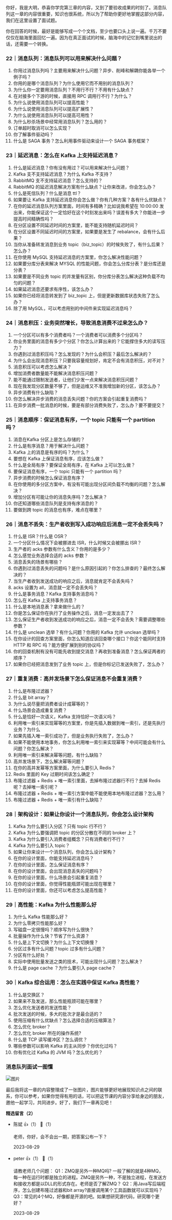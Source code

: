 你好，我是大明，恭喜你学完第三章的内容，又到了要验收成果的时刻了。消息队列这一章的内容很重要，知识也很系统，所以为了帮助你更好地掌握这部分内容，我们在这里设置了面试题。

你在回答的时候，最好是能够写成一个个文档，至少也要口头上说一遍。千万不要仅仅在脑海里面回忆一遍。因为在真正面试的时候，脑海中的记忆到嘴里说出的话，还需要一个转换。

### 22｜消息队列：消息队列可以用来解决什么问题？

01. 你用过消息队列吗？主要用来解决什么问题？异步、削峰和解耦你能各举一个例子吗？
02. 你用的是哪个消息队列？为什么使用它而不用别的消息队列？
03. 为什么你一定要用消息队列？不用行不行？不用有什么缺点？
04. 在对接多个下游的时候，直接用 RPC 调用行不行？为什么？
05. 为什么说使用消息队列可以提高性能？
06. 为什么说使用消息队列可以提高扩展性？
07. 为什么说使用消息队列可以提高可用性？
08. 为什么秒杀场景中经常用消息队列？怎么用的？
09. 订单超时取消可以怎么实现？
10. 你了解事件驱动吗？
11. 什么是 SAGA 事务？怎么利用事件驱动来设计一个 SAGA 事务框架？

### 23｜延迟消息：怎么在 Kafka 上支持延迟消息？

01. 什么是延迟消息？你有没有用过？可以用来解决什么问题？
02. Kafka 支不支持延迟消息？为什么 Kafka 不支持？
03. RabbitMQ 支不支持延迟消息？怎么支持的？
04. RabbitMQ 的延迟消息解决方案有什么缺点？让你来改进，你会怎么办？
05. 什么是死信队列？什么是消息 ttl？
06. 如果要让 Kafka 支持延迟消息你会怎么做？你有几种方案？各有什么优缺点？
07. 在你的延迟消息队列方案里面，时间有多精确？比如说我希望在 10:00:00 发出来，你能保证这个一定恰好在这个时刻发出来吗？误差有多大？你能进一步提高时间精确性吗？
08. 在分区设置不同延迟时间的方案里，能不能支持随机延迟时间？
09. 在分区设置不同延迟时间的方案里，如果要是发生了 rebalance，会有什么后果？
10. 当你从准备转发消息到业务 topic（biz\_topic）的时候失败了，有什么后果？怎么办？
11. 在你使用 MySQL 支持延迟消息的方案里，你怎么解决性能问题？
12. 如果要分库分表来解决 MYSQL 的性能问题，你会怎么分库分表？是分库还是分表？
13. 如果要是不同业务 topic 的并发量有区别，你分库分表怎么解决这种负载不均匀的问题？
14. 如果延迟消息还要求有序性，该怎么办？
15. 如果你已经将消息转发到了 biz\_topic 上，但是更新数据库状态失败了怎么办？
16. 除了用 MySQL，可以考虑用别的中间件来实现延迟消息吗？

### 24｜消息积压：业务突然增长，导致消息消费不过来怎么办？

01. 一个分区可以有多个消费者吗？一个消费者可以消费多个分区吗？
02. 你业务里面的消息有多少个分区？你怎么计算出来的？它能撑住多大的读写压力？
03. 你遇到过消息积压吗？怎么发现的？为什么会积压？最后怎么解决的？
04. 为什么会出现消息积压？只要我容量规划好，肯定不会有消息积压，对不对？
05. 消息积压可以考虑怎么解决？
06. 增加消费者数量能不能解决消息积压问题？
07. 能不能通过限制发送者，让他们少发一点来解决消息积压问题？
08. 现在我发现分区数量不够了，但是运维又不准我增加新的分区，该怎么办？
09. 异步消费有什么缺陷？
10. 你怎么解决异步消费的消息丢失问题？你的方案会引起重复消费吗？
11. 在异步消费一批消息的时候，要是有部分消费失败了，怎么办？要不要提交？

### 25｜消息顺序：保证消息有序，一个 topic 只能有一个 partition 吗？

01. 消息在Kafka 分区上是怎么存储的？
02. 什么是有序消息？用于解决什么问题？
03. Kafka 上的消息是有序的吗？为什么？
04. 要想在 Kafka 上保证消息有序，应该怎么做？
05. 什么是全局有序？要保证全局有序，在 Kafka 上可以怎么做？
06. 要保证消息有序，一个 topic 只能有一个 partition 吗？
07. 异步消费的时候怎么保证消息有序？
08. 在你使用的多分区方案中，有没有可能出现分区间负载不均衡的问题？怎么解决？
09. 增加分区有可能让你的消息失序吗？怎么解决？
10. 你还知道哪些消息队列是支持有序消息的？
11. 要做到跨 topic 的消息也有序，难点在哪里？

### 26｜消息不丢失：生产者收到写入成功响应后消息一定不会丢失吗？

01. 什么是 ISR？什么是 OSR？
02. 一个分区什么情况下会被挪进去 ISR，什么时候又会被挪出 ISR？
03. 生产者的 acks 参数有什么含义？你用的是多少？
04. 怎么感觉业务选择合适的 acks 参数？
05. 消息丢失的场景有哪些？
06. 你遇到过消息丢失的问题吗？是什么原因引起的？你怎么排查的？最终怎么解决的？
07. 当生产者收到发送成功的响应之后，消息就肯定不会丢失吗？
08. acks 设置为 all，消息就一定不会丢失吗？
09. 什么是事务消息？Kafka 支持事务消息吗？
10. 怎么在 Kafka 上支持事务消息？
11. 什么是本地消息表？拿来做什么的？
12. 你是怎么保证你在执行了业务操作之后，消息一定发出去了？
13. 怎么保证生产者收到发送成功的响应之后，消息一定不会丢失？需要调整哪些参数？
14. 什么是 unclean 选举？有什么问题？你用的 Kafka 允许 unclean 选举吗？
15. 在你设计的回查方案里面，你怎么知道应该回查哪个接口？你这个能同时支持 HTTP 和 RPC 吗？能方便扩展到别的协议吗？
16. 你的回查机制有没有可能先收到提交消息？再收到准备消息？怎么保证两者的顺序？
17. 如果你已经把消息发到了业务 topic 上，但是你标记已发送失败了，怎么办？

### 27｜重复消费：高并发场景下怎么保证消息不会重复消费？

01. 什么是布隆过滤器？
02. 什么是 bit array？
03. 为什么说尽量把消费者设计成幂等的？
04. 什么场景会造成重复消费？
05. 什么是恰好一次语义，Kafka 支持恰好一次语义吗？
06. 利用唯一索引来实现幂等的方案里，你是先插入数据到唯一索引，还是先执行业务？为什么
07. 如果先插入唯一索引成功了，但是业务执行失败了，怎么办？
08. 如果不能使用本地事务，你怎么利用唯一索引来实现幂等？中间可能会有什么问题？你怎么解决？
09. 利用唯一索引来解决幂等问题，有什么缺陷？
10. 高并发场景下，怎么解决幂等问题？
11. 在你的高并发幂等方案里面，为什么要引入 Redis？
12. Redis 里面的 Key 过期时间该怎么确定？
13. 布隆过滤器 + Redis + 唯一索引里面，去掉布隆过滤器行不行？去掉 Redis 呢？去掉唯一索引呢？
14. 布隆过滤器 + Redis + 唯一索引方案中能不能使用本地布隆过滤器？怎么用？
15. 布隆过滤器 + Redis + 唯一索引有什么缺陷？

### 28｜架构设计：如果让你设计一个消息队列，你会怎么设计架构

01. Kafka 为什么要引入分区？只有 topic 行不行？
02. Kafka 为什么要强调把 topic 的分区分散在不同的 broker 上？
03. Kafka 为什么要引入消费者组概念？只有消费者行不行？
04. Kafka 为什么要引入 topic？
05. 如果让你来设计一个消息队列，你会怎么设计架构？
06. 在你的设计里面，你能支持延迟消息吗？
07. 在你的设计里面，怎么保证消息有序？
08. 在你的设计里面，会出现消息丢失的问题吗？
09. 在你的设计里面，什么场景会引起重复消息？
10. 在你的设计里面，你觉得性能瓶颈可能出现在哪里？
11. 在你的设计里面，你还可以考虑怎么提高性能？

### 29｜高性能：Kafka 为什么性能那么好

1. 为什么 Kafka 性能那么好？
2. 为什么零拷贝性能那么好？
3. 写磁盘一定很慢吗？顺序写为什么很快？
4. 批量操作为什么快？节省了什么资源？
5. 什么是上下文切换？为什么上下文切换慢？
6. 分区过多有什么问题？topic 过多有什么问题？
7. 分区有什么好处？
8. 实际中使用批量发送之类的技术，可能出现什么问题？怎么解决？
9. 什么是 page cache ？为什么要引入 page cache？

### 30｜Kafka 综合运用：怎么在实践中保证 Kafka 高性能？

01. 什么是交换区？
02. 如果来不及发送，那么性能瓶颈可能在哪里？
03. 怎么优化发送者的发送性能？
04. 批次发送的时候，多大的批次才是最合适的？
05. 使用压缩有什么优缺点？怎么选择合适的压缩算法？
06. 怎么优化 broker？
07. 怎么优化 broker 所在的操作系统?
08. 什么是 TCP 读写缓冲区？怎么调优？
09. 哪些参数可以影响 Kafka 的主从同步？你优化过吗？
10. 你有优化过 Kafka 的 JVM 吗？怎么优化的？

### 消息队列面试一图懂

![图片](https://static001.geekbang.org/resource/image/9c/af/9c75c2faf5905eaa5e92d0e4e2792eaf.jpg?wh=9506x5497)

最后我将这一章的内容整理成了一张图片，图片能够更好地展现知识点之间的联系，你可以参考，如果你觉得有用的话，可以把这节课的内容分享给身边的朋友，邀他一起学习，共同进步。好了，我们下一章再见吧！
<div><strong>精选留言（2）</strong></div><ul>
<li><span>陈斌</span> 👍（1） 💬（1）<p>老师，你好，会不会出一期，把答案公布一下？</p>2023-08-29</li><br/><li><span>peter</span> 👍（1） 💬（1）<p>请教老师几个问题：
Q1：ZMQ是另外一种MQ吗?
一般了解的就是4种MQ，每一种在运行时都是独立的进程。ZMQ是另外一种，不是独立进程，在发送方和接收方都是以DLL的形式存在。老师是否了解ZMQ？
Q2：用Java写后端程序，怎么创建布隆过滤器和bit array?直接调用某个工具函数就可以实现吗？
Q3：常见的4个MQ，好像都是开源的吧。如果想研究源代码，研究哪个更好？</p>2023-08-29</li><br/>
</ul>